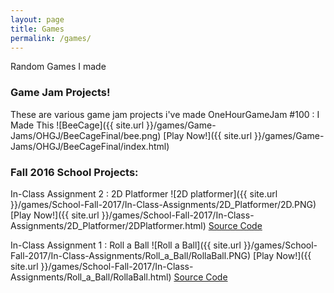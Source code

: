 ```yaml
---
layout: page
title: Games
permalink: /games/
---
```


Random Games I made

### Game Jam Projects!
These are various game jam projects i've made
OneHourGameJam #100 : I Made This
![BeeCage]({{ site.url }}/games/Game-Jams/OHGJ/BeeCageFinal/bee.png)
[Play Now!]({{ site.url }}/games/Game-Jams/OHGJ/BeeCageFinal/index.html)


### Fall 2016 School Projects:

In-Class Assignment 2 : 2D Platformer
![2D platformer]({{ site.url }}/games/School-Fall-2017/In-Class-Assignments/2D_Platformer/2D.PNG)
[Play Now!]({{ site.url }}/games/School-Fall-2017/In-Class-Assignments/2D_Platformer/2DPlatformer.html)
[Source Code](https://github.com/Sindiewen/In-Class-Assignment-2-2D-Platformer-CS-214U)

In-Class Assignment 1 : Roll a Ball
![Roll a Ball]({{ site.url }}/games/School-Fall-2017/In-Class-Assignments/Roll_a_Ball/RollaBall.PNG)
[Play Now!]({{ site.url }}/games/School-Fall-2017/In-Class-Assignments/Roll_a_Ball/RollaBall.html)
[Source Code](https://github.com/Sindiewen/In-Class-Assignment-1-Roll-a-Ball-CS-214U)


